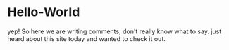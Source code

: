 # Hello-World
yep!
So here we are writing comments, don't really know what to say.
just heard about this site today and wanted to check it out.

